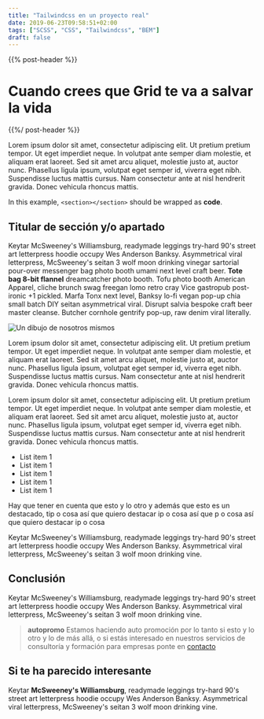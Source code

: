 ```yaml
---
title: "Tailwindcss en un proyecto real"
date: 2019-06-23T09:58:51+02:00
tags: ["SCSS", "CSS", "Tailwindcss", "BEM"]
draft: false
---
```


{{% post-header %}}
# Cuando crees que Grid te va a salvar la vida
{{%/ post-header %}}

Lorem ipsum dolor sit amet, consectetur adipiscing elit. Ut pretium pretium tempor. Ut eget imperdiet neque. In volutpat ante semper diam molestie, et aliquam erat laoreet. Sed sit amet arcu aliquet, molestie justo at, auctor nunc. Phasellus ligula ipsum, volutpat eget semper id, viverra eget nibh. Suspendisse luctus mattis cursus. Nam consectetur ante at nisl hendrerit gravida. Donec vehicula rhoncus mattis. 

In this example, `<section></section>` should be wrapped as **code**.


## Titular de sección y/o apartado

Keytar McSweeney's Williamsburg, readymade leggings try-hard 90's street art letterpress hoodie occupy Wes Anderson Banksy. Asymmetrical viral letterpress, McSweeney's seitan 3 wolf moon drinking vinegar sartorial pour-over messenger bag photo booth umami next level craft beer. **Tote bag 8-bit flannel** dreamcatcher photo booth. Tofu photo booth American Apparel, cliche brunch swag freegan lomo retro cray Vice gastropub post-ironic +1 pickled. Marfa Tonx next level, Banksy lo-fi vegan pop-up chia small batch DIY seitan asymmetrical viral. Disrupt salvia bespoke craft beer master cleanse. Butcher cornhole gentrify pop-up, raw denim viral literally.

![Un dibujo de nosotros mismos](/images/posts/01.png?classes=border,shadow)

Lorem ipsum dolor sit amet, consectetur adipiscing elit. Ut pretium pretium tempor. Ut eget imperdiet neque. In volutpat ante semper diam molestie, et aliquam erat laoreet. Sed sit amet arcu aliquet, molestie justo at, auctor nunc. Phasellus ligula ipsum, volutpat eget semper id, viverra eget nibh. Suspendisse luctus mattis cursus. Nam consectetur ante at nisl hendrerit gravida. Donec vehicula rhoncus mattis. 

Lorem ipsum dolor sit amet, consectetur adipiscing elit. Ut pretium pretium tempor. Ut eget imperdiet neque. In volutpat ante semper diam molestie, et aliquam erat laoreet. Sed sit amet arcu aliquet, molestie justo at, auctor nunc. Phasellus ligula ipsum, volutpat eget semper id, viverra eget nibh. Suspendisse luctus mattis cursus. Nam consectetur ante at nisl hendrerit gravida. Donec vehicula rhoncus mattis. 

* List item 1
* List item 1
* List item 1
* List item 1
* List item 1

Hay que tener en cuenta que esto y lo otro y además que esto es un destacado, tip o cosa así que quiero destacar ip o cosa así que p o cosa así que quiero destacar ip o cosa

Keytar McSweeney's Williamsburg, readymade leggings try-hard 90's street art letterpress hoodie occupy Wes Anderson Banksy. Asymmetrical viral letterpress, McSweeney's seitan 3 wolf moon drinking vine.

## Conclusión

Keytar McSweeney's Williamsburg, readymade leggings try-hard 90's street art letterpress hoodie occupy Wes Anderson Banksy. Asymmetrical viral letterpress, McSweeney's seitan 3 wolf moon drinking vine.

> **autopromo** Estamos haciendo auto promoción por lo tanto si esto y lo otro y lo de más allá, o si estás interesado en nuestros servicios de consultoría y formación para empresas ponte en [contacto](mailto:hola@mamutlove.es "Mándanos un email a hola@mamutlove.es")

## Si te ha parecido interesante

Keytar **McSweeney's Williamsburg**, readymade leggings try-hard 90's street art letterpress hoodie occupy Wes Anderson Banksy. Asymmetrical viral letterpress, McSweeney's seitan 3 wolf moon drinking vine.